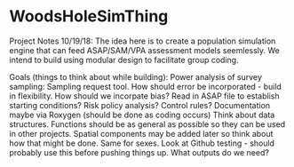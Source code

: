 # WoodsHoleSimThing

Project Notes 10/19/18:
The idea here is to create a population simulation engine that can feed ASAP/SAM/VPA assessment models seemlessly. We intend to build using modular design to facilitate group coding. 

Goals (things to think about while building):
Power analysis of survey sampling: Sampling request tool.
How should error be incorporated - build in flexibility.
How should we incorpate bias?
Read in ASAP file to establish starting conditions?
Risk policy analysis? Control rules? 
Documentation maybe via Roxygen (should be done as coding occurs)
Think about data structures.
Functions should be as general as possible so they can be used in other projects. 
Spatial components may be added later so think about how that might be done.
Same for sexes.
Look at Github testing - should probably use this before pushing things up.
What outputs do we need?

